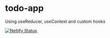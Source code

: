 # todo-app

Using useReducer, useContext and custom hooks

[![Netlify Status](https://api.netlify.com/api/v1/badges/f1e3fb38-9b6f-4343-94be-dc5c394af886/deploy-status)](https://app.netlify.com/sites/enkeyz-todo-app/deploys)
